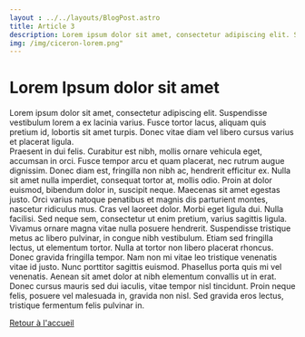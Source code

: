 ```yaml
---
layout : ../../layouts/BlogPost.astro
title: Article 3
description: Lorem ipsum dolor sit amet, consectetur adipiscing elit. Suspendisse vestibulum lorem a ex lacinia varius.
img: /img/ciceron-lorem.png"
---
```



# Lorem Ipsum dolor sit amet

<div class="intro">
<img src="/img/ciceron-lorem.png" alt="" >

<div class="paragraphe">
Lorem ipsum dolor sit amet, consectetur adipiscing elit. Suspendisse vestibulum lorem a ex lacinia varius. Fusce tortor lacus, aliquam quis pretium id, lobortis sit amet turpis. Donec vitae diam vel libero cursus varius et placerat ligula.  
</div>
</div>

<div class="paragraphe">
Praesent in dui felis. Curabitur est nibh, mollis ornare vehicula eget, accumsan in orci. Fusce tempor arcu et quam placerat, nec rutrum augue dignissim. Donec diam est, fringilla non nibh ac, hendrerit efficitur ex. Nulla sit amet nulla imperdiet, consequat tortor at, mollis odio. Proin at dolor euismod, bibendum dolor in, suscipit neque. Maecenas sit amet egestas justo. Orci varius natoque penatibus et magnis dis parturient montes, nascetur ridiculus mus. Cras vel laoreet dolor. Morbi eget ligula dui. Nulla facilisi. Sed neque sem, consectetur ut enim pretium, varius sagittis ligula.  
</div>

<div class="paragraphe">
Vivamus ornare magna vitae nulla posuere hendrerit. Suspendisse tristique metus ac libero pulvinar, in congue nibh vestibulum. Etiam sed fringilla lectus, ut elementum tortor. Nulla at tortor non libero placerat rhoncus. Donec gravida fringilla tempor. Nam non mi vitae leo tristique venenatis vitae id justo. Nunc porttitor sagittis euismod. Phasellus porta quis mi vel venenatis. Aenean sit amet dolor at nibh elementum convallis ut in erat. Donec cursus mauris sed dui iaculis, vitae tempor nisl tincidunt. Proin neque felis, posuere vel malesuada in, gravida non nisl. Sed gravida eros lectus, tristique fermentum felis pulvinar in.  
</div>

<div class="lien">

[Retour à l'accueil](/)

</div>